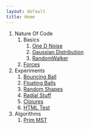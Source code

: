```yaml
---
layout: default
title: Home
---
```


1. Nature Of Code
    1. Basics
        1. [One D Noise](source/NOC/00_Noise)   
        2. [Gaussian Distribution](source/NOC/00_randomDistribution)   
        3. [RandomWalker](source/NOC/00_randomWalker)
    2. [Forces](source/NOC/02_force1)   
1. Experiments
    1. [Bouncing Ball](source/bouncing_ball)
    1. [Floating Balls](source/floating_balls)
    1. [Random Shapes](source/random-shapes)
    1. [Radial Stuff](source/radial-stuff)
    1. [Clojures](source/clojures)
    1. [HTML Test](source/html_test)
2. Algorithms
    1. [Prim MST](source/prim_mst)

